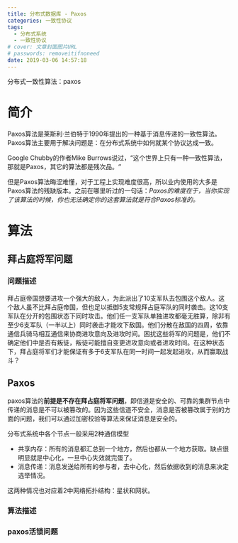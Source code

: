 ```yaml
---
title: 分布式数据库 - Paxos
categories: 一致性协议
tags:
  - 分布式系统
  - 一致性协议
# cover: 文章封面图片URL
# passwords: removeitifnoneed
date: 2019-03-06 14:57:18
---
```


分布式一致性算法：paxos

<!-- more -->

# 简介

Paxos算法是莱斯利·兰伯特于1990年提出的一种基于消息传递的一致性算法。Paxos算法主要用于解决问题是：在分布式系统中如何就某个协议达成一致。

Google Chubby的作者Mike Burrows说过，“这个世界上只有一种一致性算法，那就是Paxos，其它的算法都是残次品。‘’

但是Paxos算法晦涩难懂，对于工程上实现难度很高，所以业内使用的大多是Paxos算法的残缺版本。之前在哪里听过的一句话：*Paxos的难度在于，当你实现了该算法的时候，你也无法确定你的这套算法就是符合Paxos标准的。*

# 算法

## 拜占庭将军问题

### 问题描述

拜占庭帝国想要进攻一个强大的敌人，为此派出了10支军队去包围这个敌人。这个敌人虽不比拜占庭帝国，但也足以抵御5支常规拜占庭军队的同时袭击。这10支军队在分开的包围状态下同时攻击。他们任一支军队单独进攻都毫无胜算，除非有至少6支军队（一半以上）同时袭击才能攻下敌国。他们分散在敌国的四周，依靠通信兵骑马相互通信来协商进攻意向及进攻时间。困扰这些将军的问题是，他们不确定他们中是否有叛徒，叛徒可能擅自变更进攻意向或者进攻时间。在这种状态下，拜占庭将军们才能保证有多于6支军队在同一时间一起发起进攻，从而赢取战斗？



## Paxos

paxos算法的**前提是不存在拜占庭将军问题**，即信道是安全的、可靠的集群节点中传递的消息是不可以被篡改的。因为这些信道不安全，消息是否被篡改属于别的方面的问题，我们可以通过加密校验等算法来保证消息是安全的。

分布式系统中各个节点一般采用2种通信模型

- 共享内存：所有的消息都汇总到一个地方，然后也都从一个地方获取。缺点很明显就是中心化，一旦中心失效就完蛋了。
- 消息传递：消息发送给所有的参与者，去中心化，然后依据收到的消息来决定选举情况。

这两种情况也对应着2中网络拓扑结构：星状和网状。

### 算法描述





### paxos活锁问题